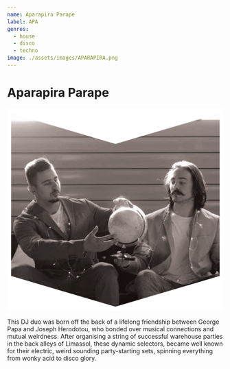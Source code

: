 ```yaml
---
name: Aparapira Parape
label: APA
genres:
  - house
  - disco
  - techno
image: ./assets/images/APARAPIRA.png
---
```


# Aparapira Parape

![](./assets/images/APARAPIRA.png)

This DJ duo was born off the back of a lifelong friendship between George Papa and Joseph Herodotou, who bonded over musical connections and mutual weirdness. After organising a string of successful warehouse parties in the back alleys of Limassol, these dynamic selectors, became well known for their electric, weird sounding party-starting sets, spinning everything from wonky acid to disco glory.
